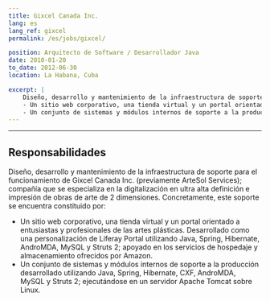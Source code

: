 ```yaml
---
title: Gixcel Canada Inc.
lang: es
lang_ref: gixcel
permalink: /es/jobs/gixcel/

position: Arquitecto de Software / Desarrollador Java
date: 2010-01-20
to_date: 2012-06-30
location: La Habana, Cuba

excerpt: |
    Diseño, desarrollo y mantenimiento de la infraestructura de soporte para el funcionamiento de Gixcel Canada Inc. (previamente ArteSol Services); compañía que se especializa en la digitalización en ultra alta definición e impresión de obras de arte de 2 dimensiones. Concretamente, este soporte se encuentra constituido por:
    - Un sitio web corporativo, una tienda virtual y un portal orientado a entusiastas y profesionales de las artes plásticas. Desarrollado como una personalización de Liferay Portal utilizando Java, Spring, Hibernate, AndroMDA, MySQL y Struts 2; apoyado en los servicios de hospedaje y almacenamiento ofrecidos por Amazon.
    - Un conjunto de sistemas y módulos internos de soporte a la producción desarrollado utilizando Java, Spring, Hibernate, CXF, AndroMDA, MySQL y Struts 2; ejecutándose en un servidor Apache Tomcat sobre Linux.
---
```


***

## Responsabilidades

Diseño, desarrollo y mantenimiento de la infraestructura de soporte para el funcionamiento de Gixcel Canada Inc. (previamente ArteSol Services); compañía que se especializa en la digitalización en ultra alta definición e impresión de obras de arte de 2 dimensiones. Concretamente, este soporte se encuentra constituido por:

- Un sitio web corporativo, una tienda virtual y un portal orientado a entusiastas y profesionales de las artes plásticas. Desarrollado como una personalización de Liferay Portal utilizando Java, Spring, Hibernate, AndroMDA, MySQL y Struts 2; apoyado en los servicios de hospedaje y almacenamiento ofrecidos por Amazon.
- Un conjunto de sistemas y módulos internos de soporte a la producción desarrollado utilizando Java, Spring, Hibernate, CXF, AndroMDA, MySQL y Struts 2; ejecutándose en un servidor Apache Tomcat sobre Linux.